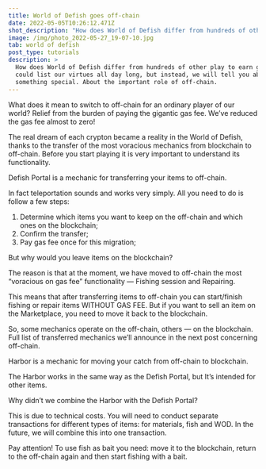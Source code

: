 ```yaml
---
title: World of Defish goes off-chain
date: 2022-05-05T10:26:12.471Z
shot_description: "How does World of Defish differ from hundreds of other play to earn games? "
image: /img/photo_2022-05-27_19-07-10.jpg
tab: world of defish
post_type: tutorials
description: >
  How does World of Defish differ from hundreds of other play to earn games? We
  could list our virtues all day long, but instead, we will tell you about
  something special. About the important role of off-chain.
---
```

<!--StartFragment-->

What does it mean to switch to off-chain for an ordinary player of our world? Relief from the burden of paying the gigantic gas fee. We’ve reduced the gas fee almost to zero!

The real dream of each crypton became a reality in the World of Defish, thanks to the transfer of the most voracious mechanics from blockchain to off-chain. Before you start playing it is very important to understand its functionality.

Defish Portal is a mechanic for transferring your items to off-chain.

In fact teleportation sounds and works very simply. All you need to do is follow a few steps:

1. Determine which items you want to keep on the off-chain and which ones on the blockchain;
2. Confirm the transfer;
3. Pay gas fee once for this migration;



But why would you leave items on the blockchain?

The reason is that at the moment, we have moved to off-chain the most “voracious on gas fee” functionality — Fishing session and Repairing.

This means that after transferring items to off-chain you can start/finish fishing or repair items WITHOUT GAS FEE. But if you want to sell an item on the Marketplace, you need to move it back to the blockchain.

So, some mechanics operate on the off-chain, others — on the blockchain. Full list of transferred mechanics we’ll announce in the next post concerning off-chain.

Harbor is a mechanic for moving your catch from off-chain to blockchain.

The Harbor works in the same way as the Defish Portal, but It’s intended for other items.

Why didn’t we combine the Harbor with the Defish Portal?

This is due to technical costs. You will need to conduct separate transactions for different types of items: for materials, fish and WOD. In the future, we will combine this into one transaction.

Pay attention! To use fish as bait you need: move it to the blockchain, return to the off-chain again and then start fishing with a bait.

<!--EndFragment-->